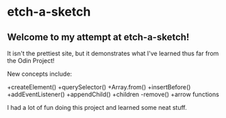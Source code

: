# etch-a-sketch

## Welcome to my attempt at etch-a-sketch!

It isn't the prettiest site, but it demonstrates what I've learned thus far from the Odin Project!

New concepts include:

+createElement()
+querySelector()
+Array.from()
+insertBefore()
+addEventListener()
+appendChild()
+children
    -remove()
+arrow functions


I had a lot of fun doing this project and learned some neat stuff.